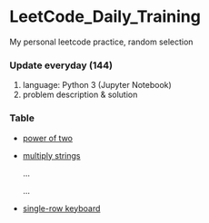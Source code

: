 # LeetCode_Daily_Training
My personal leetcode practice, random selection
### Update everyday (144)
1) language: Python 3 (Jupyter Notebook)
2) problem description & solution 
### Table
* [power of two](https://github.com/xlyue92/LeetCode_Daily_Training/blob/master/%20power%20of%20two.ipynb)
* [multiply strings](https://github.com/xlyue92/LeetCode_Daily_Training/blob/master/multiply%20strings.ipynb)

     ...
     
     ...
   
* [single-row keyboard](https://github.com/xlyue92/LeetCode_Daily_Training/blob/master/single-row%20keyboard.ipynb)
